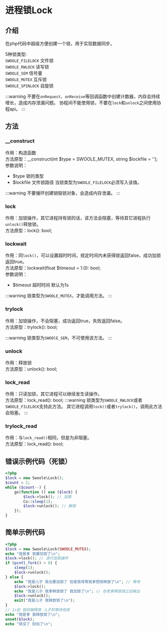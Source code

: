 # 进程锁Lock

## 介绍
在php代码中超级方便创建一个锁，用于实现数据同步。

5种锁类型:  
`SWOOLE_FILELOCK` 文件锁   
`SWOOLE_RWLOCK` 读写锁     
`SWOOLE_SEM` 信号量    
`SWOOLE_MUTEX` 互斥锁  
`SWOOLE_SPINLOCK` 自旋锁   

:::warning
不要在`onRequest`、`onReceive`等回调函数中创建计数器，内存会持续增长，造成内存泄漏问题。 
协程间不能使用锁，不要在`lock`和`unlock`之间使用协程api。
:::

## 方法

### __construct
作用：构造函数     
方法原型：__construct(int $type = SWOOLE_MUTEX, string $lockfile = '');  
参数说明：
- $type 锁的类型
- $lockfile 文件锁路径 当锁类型为`SWOOLE_FILELOCK`必须写入该值。

:::warning
不要循环创建销毁锁对象，会造成内存泄漏。
:::

### lock
作用：加锁操作，其它进程持有锁的话，该方法会阻塞，等待其它进程执行`unlock()`释放锁。     
方法原型：lock(): bool;

### lockwait
作用：同`lock()`，可以设置超时时间，规定时间内未获得锁返回false，成功加锁返回true。  
方法原型：lockwait(float $timeout = 1.0): bool;  
参数说明：
- $timeout 超时时间 默认为1s

:::warning
锁类型为`SWOOLE_MUTEX`，才能调用方法。
:::


### trylock
作用：加锁操作，不会阻塞，成功返回true，失败返回false。    
方法原型：trylock(): bool;

:::warning
锁类型为`SWOOlE_SEM`，不可使用该方法。
:::

### unlock
作用：释放锁  
方法原型：unlock(): bool;


### lock_read
作用：只读加锁，其它进程可以继续发生读操作。  
方法原型：lock_read(): bool;
:::warning
锁类型为`SWOOLE_RWLOCK`或者`SWOOLE_FILELOCK`支持此方法。
其它进程调用`lock()`或者`trylock()`，调用此方法会阻塞。
:::


### trylock_read
作用：与`lock_read()`相同，但是为非阻塞。     
方法原型：lock_read(): bool;

## 错误示例代码（死锁）
```php
<?php
$lock = new Swoole\Lock();
$count = 2;
while ($count--) {
    go(function () use ($lock) {
        $lock->lock(); // 加锁
        Co::sleep(1);
        $lock->unlock(); // 解锁
    });
}
```

## 简单示例代码
```php
<?php
$lock = new Swoole\Lock(SWOOLE_MUTEX);
echo "我是爹 我要加锁了\n";
$lock->lock(); // 进行加锁操作
if (pcntl_fork() > 0) {
    sleep(1);
    $lock->unlock();
} else {
    echo "我是儿子 我也要加锁了 但是我得等我爹把锁释放了\n"; // 等待
    $lock->lock();
    echo "我是儿子 我爹释放锁了 我加锁了\n"; // 在老爹释放锁之后输出
    $lock->unlock();
    exit("我是儿子 我释放锁了\n");
}
// 1s后 锁将被释放 儿子的等待完成
echo "我是爹 我释放锁了\n";
unset($lock);
echo "锁没了 别玩了\n";
```